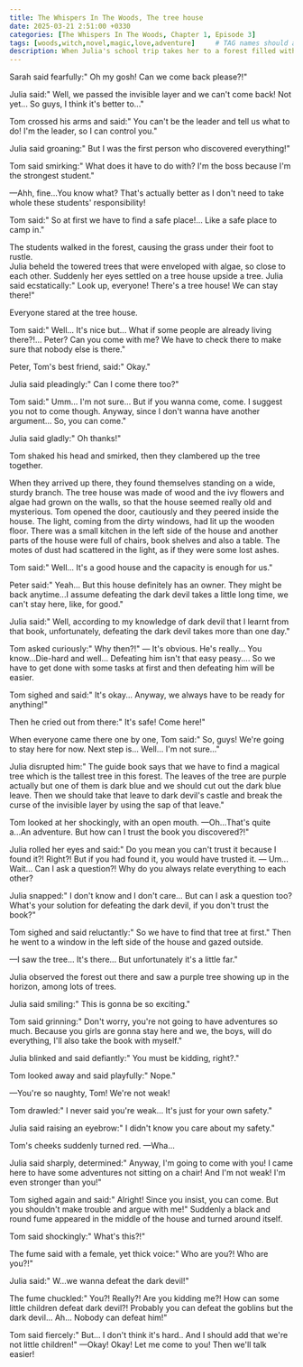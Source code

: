```yaml
---
title: The Whispers In The Woods, The tree house
date: 2025-03-21 2:51:00 +0330
categories: [The Whispers In The Woods, Chapter 1, Episode 3]
tags: [woods,witch,novel,magic,love,adventure]     # TAG names should always be lowercase
description: When Julia's school trip takes her to a forest filled with whispers and dark secrets, she stumbles upon a cursed book that reveals an ancient evil. As reality blurs with the supernatural, she must uncover the truth before it's too late.
---
```


Sarah said fearfully:" Oh my gosh! Can we come back please?!"

Julia said:" Well, we passed the invisible layer and we can't come back! Not yet... So guys, I think it's better to..."

Tom crossed his arms and said:" You can't be the leader and tell us what to do! I'm the leader, so I can control you."

Julia said groaning:" But I was the first person who discovered everything!"

Tom said smirking:" What does it have to do with? I'm the boss because I'm the strongest student."

—Ahh, fine...You know what? That's actually better as I don't need to take whole these students' responsibility!

Tom said:" So at first we have to find a safe place!... Like a safe place to camp in."

The students walked in the forest, causing the grass under their foot to rustle.  
Julia beheld the towered trees that were enveloped with algae, so close to each other. 
Suddenly her eyes settled on a tree house upside a tree. 
Julia said ecstatically:" Look up, everyone! There's a tree house! We can stay there!" 

Everyone stared at the tree house.

Tom said:" Well... It's nice but... What if some people are already living there?!... Peter? Can you come with me? We have to check there to make sure that nobody else is there."

Peter, Tom's best friend, said:" Okay."

Julia said pleadingly:" Can I come there too?"

Tom said:" Umm... I'm not sure... But if you wanna come, come. I suggest you not to come though. Anyway, since I don't wanna have another argument... So, you can come."

Julia said gladly:" Oh thanks!"

Tom shaked his head and smirked, then they clambered up the tree together. 

When they arrived up there, they found themselves standing on a wide, sturdy branch.
The tree house was made of wood and the ivy flowers and algae had grown on the walls, so that the house seemed really old and mysterious. 
Tom opened the door, cautiously and they peered inside the house.
The light, coming from the dirty windows, had lit up the wooden floor. There was a small kitchen in the left side of the house and another parts of the house were full of chairs, book shelves and also a table. 
The motes of dust had scattered in the light, as if they were some lost ashes. 

Tom said:" Well... It's a good house and the capacity is enough for us."

Peter said:" Yeah... But this house definitely has an owner. They might be back anytime...I assume defeating the dark devil takes a little long time, we can't stay here, like, for good." 

Julia said:" Well, according to my knowledge of dark devil that I learnt from that book, unfortunately, defeating the dark devil takes more than one day." 

Tom asked curiously:" Why then?!" 
— It's obvious. He's really... You know...Die-hard and well... Defeating him isn't that easy peasy.... So we have to get done with some tasks at first and then defeating him will be easier. 

Tom sighed and said:" It's okay... Anyway, we always have to be ready for anything!"

Then he cried out from there:" It's safe! Come here!" 

When everyone came there one by one, Tom said:" So, guys! We're going to stay here for now. Next step is... Well... I'm not sure..."

Julia disrupted him:" The guide book says that we have to find a magical tree which is the tallest tree in this forest. The leaves of the tree are purple actually but one of them is dark blue and we should cut out the dark blue leave. Then we should take that leave to dark devil's castle and break the curse of the invisible layer by using the sap of that leave."

Tom looked at her shockingly, with an open mouth. 
—Oh...That's quite a...An adventure. But how can I trust the book you discovered?!" 

Julia rolled her eyes and said:" Do you mean you can't trust it because I found it?! Right?! But if you had found it, you would have trusted it. 
— Um... Wait... Can I ask a question?! Why do you always relate everything to each other?

Julia snapped:" I don't know and I don't care… But can I ask a question too? What's your solution for defeating the dark devil, if you don't trust the book?"

Tom sighed and said reluctantly:" So we have to find that tree at first."
Then he went to a window in the left side of the house and gazed outside.

—I saw the tree... It's there... But unfortunately it's a little far." 

Julia observed the forest out there and saw a purple tree showing up in the horizon, among lots of trees. 

Julia said smiling:" This is gonna be so exciting." 

Tom said grinning:" Don't worry, you're not going to have adventures so much. Because you girls are gonna stay here and we, the boys, will do everything, I'll also take the book with myself."

Julia blinked and said defiantly:" You must be kidding, right?."

Tom looked away and said playfully:" Nope."

—You're so naughty, Tom! We're not weak!

Tom drawled:" I never said you're weak... It's just for your own safety."

Julia said raising an eyebrow:" I didn't know you care about my safety."

Tom's cheeks suddenly turned red. 
—Wha...

Julia said sharply, determined:" Anyway, I'm going to come with you! I came here to have some adventures not sitting on a chair! And I'm not weak! I'm even stronger than you!" 

Tom sighed again and said:" Alright! Since you insist, you can come. But you shouldn't make trouble and argue with me!" 
Suddenly a black and round fume appeared in the middle of the house and turned around itself. 

Tom said shockingly:" What's this?!"

The fume said with a female, yet thick voice:" Who are you?! Who are you?!" 

Julia said:" W...we wanna defeat the dark devil!" 

The fume chuckled:" You?! Really?! Are you kidding me?! How can some little children defeat dark devil?! Probably you can defeat the goblins but the dark devil... Ah... Nobody can defeat him!"

Tom said fiercely:" But... I don't think it's hard.. And I should add that we're not little children!" 
—Okay! Okay! Let me come to you! Then we'll talk easier!